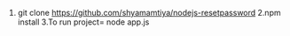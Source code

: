 1. git clone https://github.com/shyamamtiya/nodejs-resetpassword
2.npm install
3.To run project= node app.js
  
